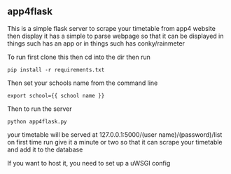 ## app4flask
This is a simple flask server to scrape your timetable from app4 website then display it has a simple to parse webpage so that it can be 
displayed in things such has an app or in things such has conky/rainmeter

To run first clone this then cd into the dir then run
```
pip install -r requirements.txt
```
Then set your schools name from the command line
```
export school={{ school name }}
```

Then to run the server
```
python app4flask.py
```
your timetable will be served at 127.0.0.1:5000/(user name)/(password)/list
on first time run give it a minute or two so that it can scrape your timetable and add it to the database

If you want to host it, you need to set up a uWSGI config
